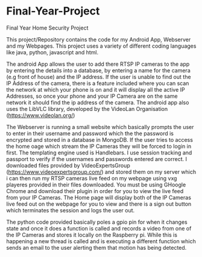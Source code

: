 # Final-Year-Project
Final Year Home Security Project 

This project/Repository contains the code for my Android App, Webserver and my Webpages.
This project uses a variety of different coding languages like java, python, javascript and html.

The android App allows the user to add there RTSP IP cameras to the app by entering the details into a database, by entering a name for the 
camera (e.g front of house) and the IP address. If the user is unable to find out the IP Address of the camera, there is a feature included
where you can scan the network at which your phone is on and it will display all the active IP Addresses, so once your phone and your IP 
Camera are on the same network it should find the ip address of the camera. The android app also uses the LibVLC library, developed by the 
VideoLan Organisation (https://www.videolan.org/)

The Webserver is running a small website which basically prompts the user to enter in their username and password which the the password is encrypted and stored in a database in MongoDB. If the user tries to access the home oage which stream the IP Cameras they will be forced to login in first. The templating engine used is Handlebars. I use session tracking and passport to verify if the usernames and passwords entered are correct. I downloaded files provided by VideoExpertsGroup (https://www.videoexpertsgroup.com/) and stored them on my server which i can then run my RTSP cameras live feed on my webpage using vxg playeres provided in their files downloaded. You must be using GHoogle Chrome and download their plugin in order for you to view the live feed from your IP Cameras. The Home page will display both of the IP Cameras live feed out on the webpage for you to view and there is a sign out button which terminates the session and logs the user out.

The python code provided basically poles a  gpio pin for when it changes state and once it does a function is called and records a video from one of the IP Cameras and stores it locally on the Raspberry pi. While this is happening a new thread is called and is executing a different function which sends an email to the user alerting them that motion has being detected.

